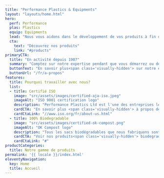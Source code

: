 ```yaml
---
title: "Performance Plastics & Equipments"
layout: "layouts/home.html"
hero:
  perf: Performance
  plas: Plastics
  equip: Equipments
  lead: "Nous vous aidons dans le développement de vos produits à fin d'améliorer leurs production et position sur le marché."
  cta:
    text: "Découvrez nos produits"
    link: "#products"
primaryCTA:
  title: "En activité depuis 1987​"
  summary: "Comptez sur notre expertise pendant que vous démarrez ou développez une activité commerciale. Performance Plastics fabrique des emballages qui vous distinguent et Performance Equipment vous fourni des équipements qui augmentent l’efficacité de production."
  buttonText: "En savoir plus<span class='visually-hidden'> sur notre entreprise</span>"
  buttonUrl: "/fr/a-propos"
features:
  title: Pourquoi travailler avec nous?
  list:
  - title: Certifié ISO
    image: "src/assets/images/certified-aja-iso.jpeg"
    imageAlt: "ISO 9001 certification logo"
    description: "Performance Plastics Ltd est l'une des entreprises les plus fiables de l'île Maurice. Nous sommes certifiés ISO pour la gestion de la qualité. Cela garantit que les produits, services et processus que nous utilisons sont conformes aux normes internationales."
    cardCTA: "En savoir plus <span class='visually-hidden'> à propos de l'ISO</span>"
    cardCtaLink: "//www.iso.org/fr/about-us.html"
  - title: 100% Biodegradable
    image: "src/assets/images/certified-ok-compost.png"
    imageAlt: "OK Compost logo"
    description: "Tous les sacs biodégradables que nous fabriquons sont conformes aux lois de Maurice. De plus, les matières premières que nous utilisons ont reçu la marque de conformité «OK COMPOST» émis par TÜV AUSTRIA CERT BMBH."
    cardCTA: "Voir nos produits<span class='visually-hidden'> biodegradable</span>"
    cardCtaLink: "#"
productCategories:
  title: Notre gamme de produits
permalink: '{{ locale }}/index.html'
eleventyNavigation:
  key: Home
  title: Accueil
---
```

